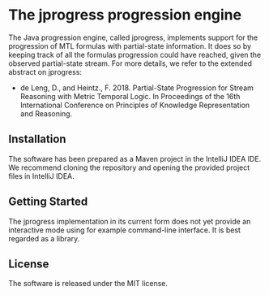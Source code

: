 # The jprogress progression engine
The Java progression engine, called jprogress, implements support for the progression of MTL formulas with partial-state information.
It does so by keeping track of all the formulas progression could have reached, given the observed partial-state stream.
For more details, we refer to the extended abstract on jprogress:
- de Leng, D., and Heintz., F. 2018. Partial-State Progression for Stream Reasoning with Metric Temporal Logic. In Proceedings of the 16th International Conference on Principles of Knowledge Representation and Reasoning.


## Installation
The software has been prepared as a Maven project in the IntelliJ IDEA IDE.
We recommend cloning the repository and opening the provided project files in IntelliJ IDEA.


## Getting Started
The jprogress implementation in its current form does not yet provide an interactive mode using for example command-line interface.
It is best regarded as a library.


## License
The software is released under the MIT license.

